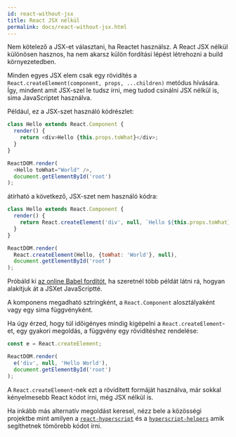 ```yaml
---
id: react-without-jsx
title: React JSX nélkül
permalink: docs/react-without-jsx.html
---
```


Nem kötelező a JSX-et választani, ha Reactet használsz. A React JSX nélkül különösen hasznos, ha nem akarsz külön fordítási lépést létrehozni a build környezetedben.

Minden egyes JSX elem csak egy rövidítés a `React.createElement(component, props, ...children)` metódus hívására. Így, mindent amit JSX-szel le tudsz írni, meg tudod csinálni JSX nélkül is, sima JavaScriptet használva.

Például, ez a JSX-szet használó kódrészlet:

```js
class Hello extends React.Component {
  render() {
    return <div>Hello {this.props.toWhat}</div>;
  }
}

ReactDOM.render(
  <Hello toWhat="World" />,
  document.getElementById('root')
);
```

átírható a következő, JSX-szet nem használó kódra:

```js
class Hello extends React.Component {
  render() {
    return React.createElement('div', null, `Hello ${this.props.toWhat}`);
  }
}

ReactDOM.render(
  React.createElement(Hello, {toWhat: 'World'}, null),
  document.getElementById('root')
);
```

Próbáld ki [az online Babel fordítót](babel://jsx-simple-example), ha szeretnél több példát látni rá, hogyan alakítjuk át a JSXet JavaScriptté.

A komponens megadható sztringként, a `React.Component` alosztályaként vagy egy sima függvényként.

Ha úgy érzed, hogy túl időigényes mindig kigépelni a `React.createElement`-et, egy gyakori megoldás, a függvény egy rövidítéshez rendelése:

```js
const e = React.createElement;

ReactDOM.render(
  e('div', null, 'Hello World'),
  document.getElementById('root')
);
```

A `React.createElement`-nek ezt a rövidített formáját használva, már sokkal kényelmesebb React kódot írni, még JSX nélkül is.

Ha inkább más alternatív megoldást keresel, nézz bele a közösségi projektbe mint amilyen a [`react-hyperscript`](https://github.com/mlmorg/react-hyperscript) és a [`hyperscript-helpers`](https://github.com/ohanhi/hyperscript-helpers) amik segíthetnek tömörebb kódot írni.
